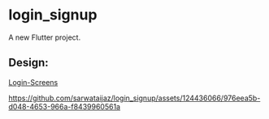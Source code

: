 # login_signup

A new Flutter project.

## Design: 
[Login-Screens](https://www.figma.com/design/3NjrrUJtT8Sl5nDQHI2Ek3/Login-Screens-(Community)?node-id=1-1358&t=G0oPnTbjwbJmmqyh-0)

https://github.com/sarwataijaz/login_signup/assets/124436066/976eea5b-d048-4653-966a-f8439960561a



